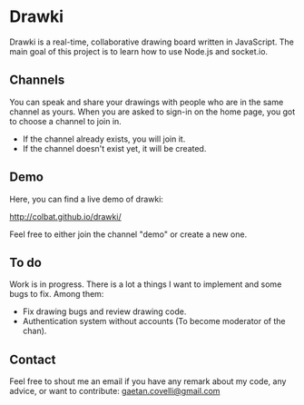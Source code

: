Drawki
======

Drawki is a real-time, collaborative drawing board written in JavaScript.
The main goal of this project is to learn how to use Node.js and socket.io.

Channels
--------

You can speak and share your drawings with people who are in the same channel as yours.
When you are asked to sign-in on the home page, you got to choose a channel to join in.
* If the channel already exists, you will join it.
* If the channel doesn't exist yet, it will be created.

Demo
----

Here, you can find a live demo of drawki:

http://colbat.github.io/drawki/

Feel free to either join the channel "demo" or create a new one.

To do
-----

Work is in progress. There is a lot a things I want to implement and some bugs to fix. Among them:

* Fix drawing bugs and review drawing code.
* Authentication system without accounts (To become moderator of the chan).

Contact
-------

Feel free to shout me an email if you have any remark about my code, any advice, or want to contribute: 
gaetan.covelli@gmail.com


